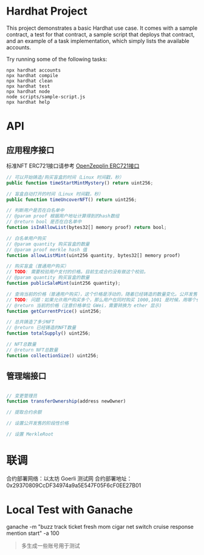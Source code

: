 # Hardhat Project

This project demonstrates a basic Hardhat use case. It comes with a sample contract, a test for that contract, a sample script that deploys that contract, and an example of a task implementation, which simply lists the available accounts.

Try running some of the following tasks:

```shell
npx hardhat accounts
npx hardhat compile
npx hardhat clean
npx hardhat test
npx hardhat node
node scripts/sample-script.js
npx hardhat help
```

# API

## 应用程序接口

标准NFT ERC721接口请参考 [OpenZepplin ERC721接口](https://docs.openzeppelin.com/contracts/3.x/api/token/erc721)

```javascript
// 可以开始铸造/购买盲盒的时间（Linux 时间戳，秒）
public function timeStartMintMystery() return uint256;

// 盲盒自动打开的时间（Linux 时间戳，秒）
public function timeUncoverNFT() return uint256;

// 判断用户是否在白名单中
// @param proof 根据用户地址计算得到的hash数组
// @return bool 是否在白名单中
function isInAllowList(bytes32[] memory proof) return bool;

// 白名单用户购买
// @param quantity 购买盲盒的数量
// @param proof merkle hash 值
function allowListMint(uint256 quantity, bytes32[] memory proof)

// 购买盲盒（普通用户购买）
// TODO: 需要校验用户支付的价格。目前生成合约没有做这个校验。
// @param quantity 购买盲盒的数量
function publicSaleMint(uint256 quantity);

// 查询当前的价格（普通用户购买），这个价格是浮动的，随着已经铸造的数量变化。公开发售价格区间： 0.06 eth （1～1000），0.08 eth（1001～3000），0.1 eth（3001～6000）
// TODO: 问题：如果允许用户购买多个，那么用户在同时购买 1000,1001 是时候，用哪个价格？
// @return 当前的价格（注意价格单位 GWei，需要转换为 ether 显示)
function getCurrentPrice() uint256;

// 总共铸造了多少NFT 
// @return 已经铸造的NFT数量
function totalSupply() uint256;

// NFT总数量
// @return NFT总数量
function collectionSize() uint256;
```

## 管理端接口

```javascript

// 变更管理员
function transferOwnership(address newOwner)

// 提取合约余额

// 设置公开发售的阶段性价格

// 设置 MerkleRoot


```

# 联调

合约部署网络：以太坊 Goerli 测试网
合约部署地址：0x29370809CcDF34974a9a5E547F05F6cF0EE27B01

# Local Test with Ganache
ganache -m "buzz track ticket fresh mom cigar net switch cruise response mention start" -a 100
> 多生成一些账号用于测试
